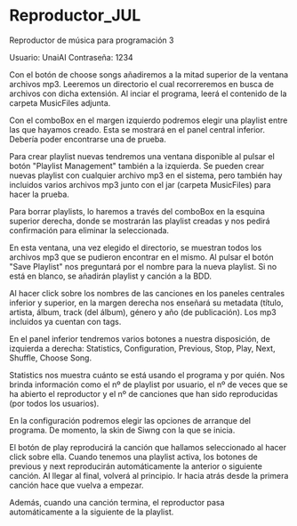 # Reproductor_JUL
Reproductor de música para programación 3

Usuario: UnaiAI
Contraseña: 1234

Con el botón de choose songs añadiremos a la mitad superior de la ventana archivos mp3. Leeremos un directorio el cual recorreremos en busca
de archivos con dicha extensión. Al inciar el programa, leerá el contenido de la carpeta MusicFiles adjunta.

Con el comboBox en el margen izquierdo podremos elegir una playlist entre las que hayamos creado. Esta se mostrará en el panel central 
inferior. Debería poder encontrarse una de prueba.

Para crear playlist nuevas tendremos una ventana disponible al pulsar el botón "Playlist Management" también a la izquierda.
Se pueden crear nuevas playlist con cualquier archivo mp3 en el sistema, pero también hay incluidos varios archivos mp3 junto con el jar
(carpeta MusicFiles) para hacer la prueba.

Para borrar playlists, lo haremos a través del comboBox en la esquina superior derecha, donde se mostrarán las playlist creadas y nos pedirá
confirmación para eliminar la seleccionada.

En esta ventana, una vez elegido el directorio, se muestran todos los archivos mp3 que se pudieron encontrar en el mismo. Al pulsar el
botón "Save Playlist" nos preguntará por el nombre para la nueva playlist. Si no está en blanco, se añadirán playlist y canción a la BDD.

Al hacer click sobre los nombres de las canciones en los paneles centrales inferior y superior, en la margen derecha nos enseñará su 
metadata (título, artista, álbum, track (del álbum), género y año (de publicación). Los mp3 incluidos ya cuentan con tags.

En el panel inferior tendremos varios botones a nuestra disposición, de izquierda a derecha: Statistics, Configuration, Previous, Stop,
Play, Next, Shuffle, Choose Song.

Statistics nos muestra cuánto se está usando el programa y por quién. Nos brinda información como el nº de playlist por usuario,
el nº de veces que se ha abierto el reproductor y el nº de canciones que han sido reproducidas (por todos los usuarios).

En la configuración podremos elegir las opciones de arranque del programa. De momento, la skin de Siwng con la que se inicia.

El botón de play reproducirá la canción que hallamos seleccionado al hacer click sobre ella. Cuando tenemos una playlist activa,
los botones de previous y next reproducirán automáticamente la anterior o siguiente canción. Al llegar al final, volverá al principio.
Ir hacia atrás desde la primera canción hace que vuelva a empezar.

Además, cuando una canción termina, el reproductor pasa automáticamente a la siguiente de la playlist.
